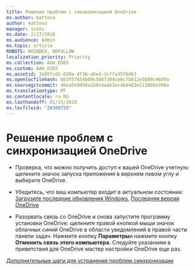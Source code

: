 ```yaml
---
title: Решение проблем с синхронизацией OneDrive
ms.author: matteva
author: matteva
manager: scotv
ms.date: 2/27/2018
ms.audience: Admin
ms.topic: article
ROBOTS: NOINDEX, NOFOLLOW
localization_priority: Priority
ms.collection: Adm_O365
ms.custom: Adm_O365
ms.assetid: 3a05fcd2-639a-4f16-a6ed-1cffa35fbdb3
ms.openlocfilehash: bb3f57454b09c5667204ce8c7b812e5889c46d9a
ms.sourcegitcommit: d6ea5e9458a2b8ceaab3ac4bd483e1130b9a398a
ms.translationtype: MT
ms.contentlocale: ru-RU
ms.lasthandoff: 01/15/2019
ms.locfileid: "28308759"
---
```

# <a name="fix-onedrive-sync-problems"></a>Решение проблем с синхронизацией OneDrive

- Проверка, что можно получить доступ к вашей OneDrive учетную: щелкните значок запуска приложения в верхнем левом углу и выберите OneDrive.
    
- Убедитесь, что ваш компьютер входит в актуальном состоянии: [Загрузите последние обновления Windows](http://go.microsoft.com/fwlink/p/?LinkId=825773), [Последняя версия OneDrive](https://go.microsoft.com/fwlink/p/?linkid=844652)
    
- Разорвать связь со OneDrive и снова запустите программу установки OneDrive: щелкните правой кнопкой мыши значок облачных синий OneDrive в области уведомлений в правой части панели задач. Нажмите кнопку **Параметры**и нажмите кнопку **Отменить связь этого компьютера**. Следуйте указаниям в приветствия для OneDrive мастер настройки OneDrive еще раз.
    
[Дополнительные шаги для устранения проблем синхронизации](https://go.microsoft.com/fwlink/?linkid=866431)
  


